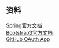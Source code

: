 ## 资料
[Spring官方文档](https://spring.io/guides)\
[Bootstrap3官方文档](https://v3.bootcss.com/)\
[GitHub OAuth App](https://developer.github.com/apps/building-oauth-apps/authorizing-oauth-apps/)